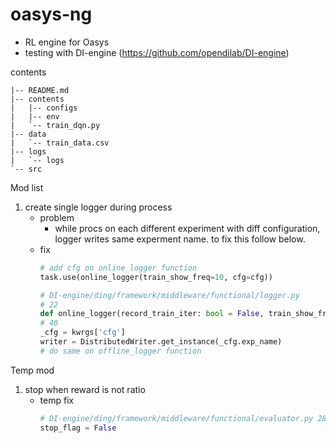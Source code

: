 # oasys-ng
- RL engine for Oasys
- testing with DI-engine (https://github.com/opendilab/DI-engine)


contents
```
|-- README.md
|-- contents
|   |-- configs
|   |-- env
|   `-- train_dqn.py
|-- data
|   `-- train_data.csv
|-- logs
|   `-- logs
`-- src
```

Mod list
1. create single logger during process
    - problem
        - while procs on each different experiment with diff configuration, logger writes same experment name. to fix this follow below.
    - fix
        ```python
        # add cfg on online_logger function
        task.use(online_logger(train_show_freq=10, cfg=cfg))

        # DI-engine/ding/framework/middleware/functional/logger.py
        # 22
        def online_logger(record_train_iter: bool = False, train_show_freq: int = 100, *args, **kwrgs) -> Callable:
        # 40
        _cfg = kwrgs['cfg']
        writer = DistributedWriter.get_instance(_cfg.exp_name)
        # do same on offline_logger function
        ```


Temp mod
1. stop when reward is not ratio
    - temp fix
        ```python
        # DI-engine/ding/framework/middleware/functional/evaluator.py 287 add below after stop_flag var
        stop_flag = False

        ```
